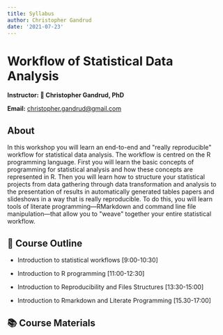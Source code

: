 ```yaml
---
title: Syllabus
author: Christopher Gandrud
date: '2021-07-23'
---
```


#  Workflow of Statistical Data Analysis

**Instructor: 👋  Christopher Gandrud, PhD**

**Email:** [christopher.gandrud\@gmail.com](mailto:christopher.gandrud@gmail.com)

## About

In this workshop you will learn an end-to-end and "really reproducible" workflow for statistical data analysis. The workflow is centred on the R programming language. First you will learn the basic concepts of programming for statistical analysis and how these concepts are represented in R. Then you will learn how to structure your statistical projects from data gathering through data transformation and analysis to the presentation of results in automatically generated tables papers and slideshows in a way that is really reproducible. To do this, you will learn tools of literate programming—RMarkdown and command line file manipulation—that allow you to "weave" together your entire statistical workflow. 

## 📝 Course Outline

- Introduction to statistical workflows [9:00-10:30]
    
- Introduction to R programming [11:00-12:30]

- Introduction to Reproducibility and Files Structures [13:30-15:00]
    
- Introduction to Rmarkdown and Literate Programming [15.30-17:00]

## 📚 Course Materials
    